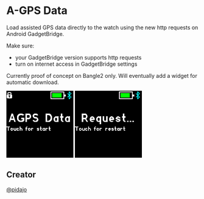 # A-GPS Data

Load assisted GPS data directly to the watch using the new http requests on Android GadgetBridge.

Make sure:
* your GadgetBridge version supports http requests
* turn on internet access in GadgetBridge settings

Currently proof of concept on Bangle2 only. Will eventually add a widget for automatic download. 

![](screenshot.png)
![](screenshot2.png)

## Creator
[@pidajo](https://github.com/pidajo)
